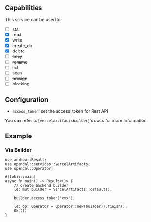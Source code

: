 ## Capabilities

This service can be used to:

- [ ] stat
- [x] read
- [x] write
- [x] create_dir
- [x] delete
- [ ] ~~copy~~
- [ ] ~~rename~~
- [ ] ~~list~~
- [ ] ~~scan~~
- [ ] ~~presign~~
- [ ] blocking

## Configuration

- `access_token`: set the access_token for Rest API

You can refer to [`VercelArtifactsBuilder`]'s docs for more information

## Example

### Via Builder

```no_run
use anyhow::Result;
use opendal::services::VercelArtifacts;
use opendal::Operator;

#[tokio::main]
async fn main() -> Result<()> {
    // create backend builder
    let mut builder = VercelArtifacts::default();

    builder.access_token("xxx");

    let op: Operator = Operator::new(builder)?.finish();
    Ok(())
}
```
